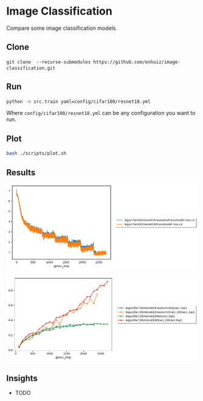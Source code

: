 # Image Classification

Compare some image classification models.

## Clone

```
git clone  --recurse-submodules https://github.com/enhuiz/image-classification.git
```

## Run

```bash
python -m src.train yaml=config/cifar100/resnet18.yml
```

Where `config/cifar100/resnet18.yml` can be any configuration you want to run.

## Plot

```bash
bash ./scripts/plot.sh
```

## Results

![](figures/loss.png)

![](figures/acc.top1.png)

## Insights

- TODO
